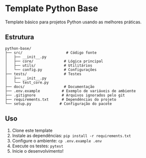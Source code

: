 # Template Python Base

Template básico para projetos Python usando as melhores práticas.

## Estrutura

```
python-base/
├── src/                    # Código fonte
│   ├── __init__.py
│   ├── core/              # Lógica principal
│   ├── utils/             # Utilitários
│   └── config.py          # Configurações
├── tests/                 # Testes
│   ├── __init__.py
│   └── test_core.py
├── docs/                  # Documentação
├── .env.example          # Exemplo de variáveis de ambiente
├── .gitignore            # Arquivos ignorados pelo git
├── requirements.txt      # Dependências do projeto
└── setup.py             # Configuração do pacote
```

## Uso

1. Clone este template
2. Instale as dependências: `pip install -r requirements.txt`
3. Configure o ambiente: `cp .env.example .env`
4. Execute os testes: `pytest`
5. Inicie o desenvolvimento!